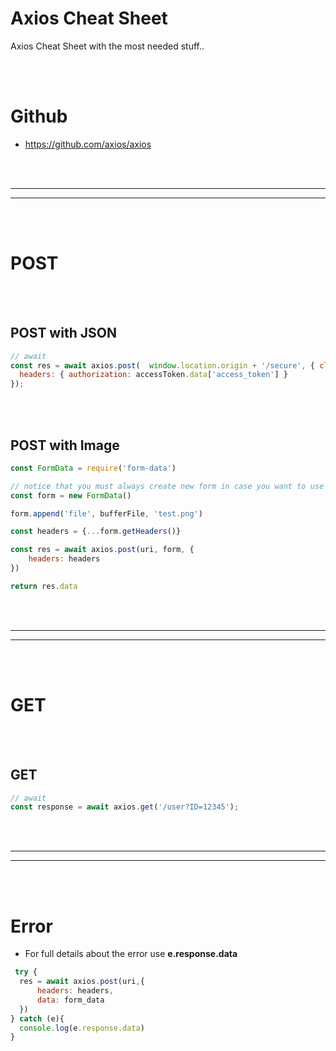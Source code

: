 # Axios Cheat Sheet
Axios Cheat Sheet with the most needed stuff..


<br><br>

# Github
- https://github.com/axios/axios















<br><br>
_________________________________________________
_________________________________________________
<br><br>


# POST

<br><br>


## POST with JSON
```javascript
// await
const res = await axios.post(  window.location.origin + '/secure', { client_id: 'a', client_secret: 'b'  }, {
  headers: { authorization: accessToken.data['access_token'] }
});
```


<br><br>


## POST with Image
```javascript
const FormData = require('form-data')

// notice that you must always create new form in case you want to use a function/method for future creations
const form = new FormData()

form.append('file', bufferFile, 'test.png')

const headers = {...form.getHeaders()}

const res = await axios.post(uri, form, {
    headers: headers
})

return res.data
```










<br><br>
_________________________________________________
_________________________________________________
<br><br>


# GET

<br><br>

## GET
```javascript
// await
const response = await axios.get('/user?ID=12345');
```









































<br><br>
_________________________________________________
_________________________________________________
<br><br>


# Error
- For full details about the error use **e.response.data**
```javascript
 try {
  res = await axios.post(uri,{
      headers: headers,
      data: form_data
  })
} catch (e){
  console.log(e.response.data)
}
```

